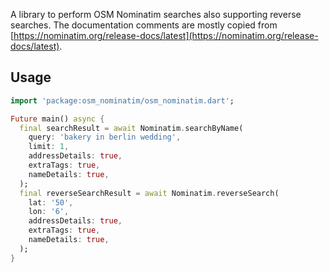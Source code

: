 A library to perform OSM Nominatim searches also supporting reverse searches.
The documentation comments are mostly copied from [https://nominatim.org/release-docs/latest](https://nominatim.org/release-docs/latest).

## Usage
```dart
import 'package:osm_nominatim/osm_nominatim.dart';

Future main() async {
  final searchResult = await Nominatim.searchByName(
    query: 'bakery in berlin wedding',
    limit: 1,
    addressDetails: true,
    extraTags: true,
    nameDetails: true,
  );
  final reverseSearchResult = await Nominatim.reverseSearch(
    lat: '50',
    lon: '6',
    addressDetails: true,
    extraTags: true,
    nameDetails: true,
  );
}
```